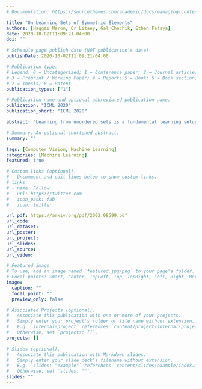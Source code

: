 ```yaml
---
# Documentation: https://sourcethemes.com/academic/docs/managing-content/

title: "On Learning Sets of Symmetric Elements"
authors: [Haggai Maron, Or Litany, Gal Chechik, Ethan Fetaya]
date: 2020-10-02T11:09:21-04:00
doi: ""

# Schedule page publish date (NOT publication's date).
publishDate: 2020-10-02T11:09:21-04:00

# Publication type.
# Legend: 0 = Uncategorized; 1 = Conference paper; 2 = Journal article;
# 3 = Preprint / Working Paper; 4 = Report; 5 = Book; 6 = Book section;
# 7 = Thesis; 8 = Patent
publication_types: ["1"]

# Publication name and optional abbreviated publication name.
publication: "ICML 2020"
publication_short: "ICML 2020"

abstract: "Learning from unordered sets is a fundamental learning setup, recently attracting increasing attention. Research in this area has focused on the case where elements of the set are represented by feature vectors, and far less emphasis has been given to the common case where set elements themselves adhere to their own symmetries. That case is relevant to numerous applications, from deblurring image bursts to multi-view 3D shape recognition and reconstruction. In this paper, we present a principled approach to learning sets of general symmetric elements. We first characterize the space of linear layers that are equivariant both to element reordering and to the inherent symmetries of elements, like translation in the case of images. We further show that networks that are composed of these layers, called Deep Sets for Symmetric Elements (DSS) layers, are universal approximators of both invariant and equivariant functions, and that these networks are strictly more expressive than Siamese networks. DSS layers are also straightforward to implement. Finally, we show that they improve over existing set-learning architectures in a series of experiments with images, graphs, and point-clouds."

# Summary. An optional shortened abstract.
summary: ""

tags: [Computer Vision, Machine Learning]
categories: [Machine Learning]
featured: true

# Custom links (optional).
#   Uncomment and edit lines below to show custom links.
# links:
# - name: Follow
#   url: https://twitter.com
#   icon_pack: fab
#   icon: twitter

url_pdf: https://arxiv.org/pdf/2002.08599.pdf
url_code:
url_dataset:
url_poster:
url_project:
url_slides:
url_source:
url_video:

# Featured image
# To use, add an image named `featured.jpg/png` to your page's folder.
# Focal points: Smart, Center, TopLeft, Top, TopRight, Left, Right, BottomLeft, Bottom, BottomRight.
image:
  caption: ""
  focal_point: ""
  preview_only: false

# Associated Projects (optional).
#   Associate this publication with one or more of your projects.
#   Simply enter your project's folder or file name without extension.
#   E.g. `internal-project` references `content/project/internal-project/index.md`.
#   Otherwise, set `projects: []`.
projects: []

# Slides (optional).
#   Associate this publication with Markdown slides.
#   Simply enter your slide deck's filename without extension.
#   E.g. `slides: "example"` references `content/slides/example/index.md`.
#   Otherwise, set `slides: ""`.
slides: ""
---
```

